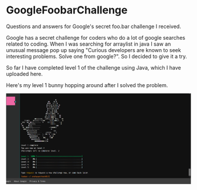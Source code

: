 # GoogleFoobarChallenge
Questions and answers for Google's secret foo.bar challenge I received.


Google has a secret challenge for coders who do a lot of google searches related to coding. When I was searching for arraylist in java I saw an unusual message pop up saying "Curious developers are known to seek interesting problems. Solve one from google?". So I decided to give it a try. 

So far I have completed level 1 of the challenge using Java, which I have uploaded here.


Here's my level 1 bunny hopping around after I solved the problem.

![](images/bunny1.PNG)
